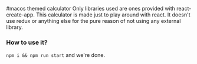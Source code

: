 #macos themed calculator
Only libraries used are ones provided with react-create-app.
This calculator is made just to play around with react. It doesn't use redux or anything else for the pure reason of not using any external library.

### How to use it?
`npm i && npm run start` and we're done.

